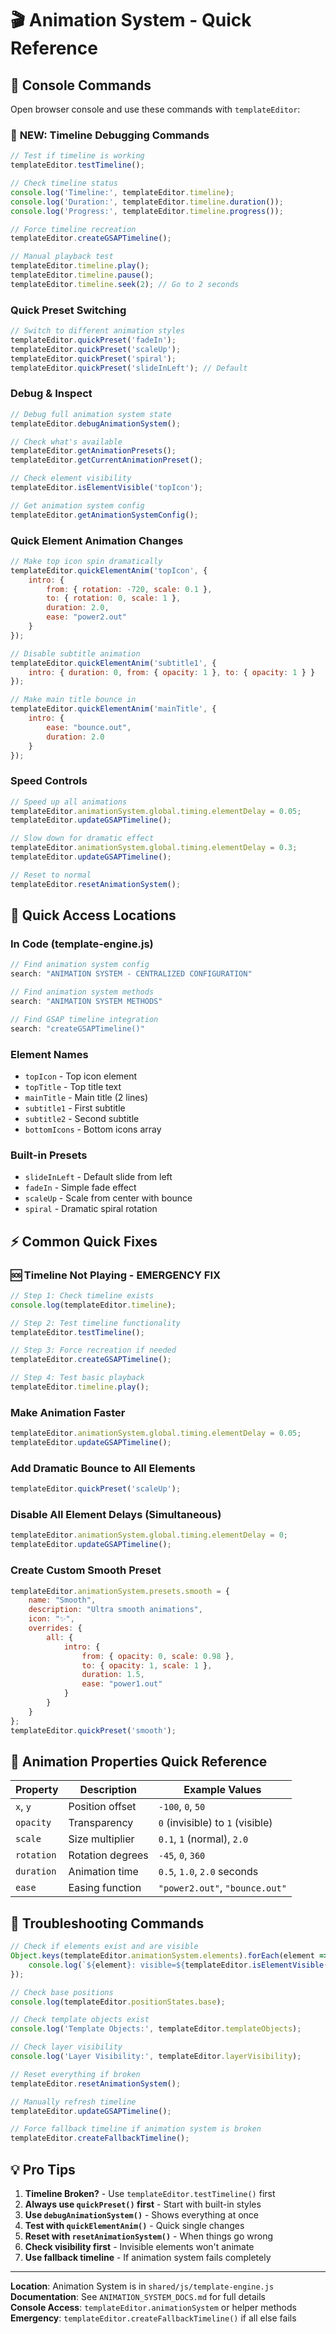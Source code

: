 # 🎬 Animation System - Quick Reference

## 🚀 Console Commands

Open browser console and use these commands with `templateEditor`:

### 🔧 **NEW: Timeline Debugging Commands**
```javascript
// Test if timeline is working
templateEditor.testTimeline();

// Check timeline status
console.log('Timeline:', templateEditor.timeline);
console.log('Duration:', templateEditor.timeline.duration());
console.log('Progress:', templateEditor.timeline.progress());

// Force timeline recreation
templateEditor.createGSAPTimeline();

// Manual playback test
templateEditor.timeline.play();
templateEditor.timeline.pause();
templateEditor.timeline.seek(2); // Go to 2 seconds
```

### Quick Preset Switching
```javascript
// Switch to different animation styles
templateEditor.quickPreset('fadeIn');
templateEditor.quickPreset('scaleUp');
templateEditor.quickPreset('spiral');
templateEditor.quickPreset('slideInLeft'); // Default
```

### Debug & Inspect
```javascript
// Debug full animation system state
templateEditor.debugAnimationSystem();

// Check what's available
templateEditor.getAnimationPresets();
templateEditor.getCurrentAnimationPreset();

// Check element visibility
templateEditor.isElementVisible('topIcon');

// Get animation system config
templateEditor.getAnimationSystemConfig();
```

### Quick Element Animation Changes
```javascript
// Make top icon spin dramatically
templateEditor.quickElementAnim('topIcon', {
    intro: {
        from: { rotation: -720, scale: 0.1 },
        to: { rotation: 0, scale: 1 },
        duration: 2.0,
        ease: "power2.out"
    }
});

// Disable subtitle animation
templateEditor.quickElementAnim('subtitle1', {
    intro: { duration: 0, from: { opacity: 1 }, to: { opacity: 1 } }
});

// Make main title bounce in
templateEditor.quickElementAnim('mainTitle', {
    intro: {
        ease: "bounce.out",
        duration: 2.0
    }
});
```

### Speed Controls
```javascript
// Speed up all animations
templateEditor.animationSystem.global.timing.elementDelay = 0.05;
templateEditor.updateGSAPTimeline();

// Slow down for dramatic effect
templateEditor.animationSystem.global.timing.elementDelay = 0.3;
templateEditor.updateGSAPTimeline();

// Reset to normal
templateEditor.resetAnimationSystem();
```

## 📍 Quick Access Locations

### In Code (template-engine.js)
```javascript
// Find animation system config
search: "ANIMATION SYSTEM - CENTRALIZED CONFIGURATION"

// Find animation system methods  
search: "ANIMATION SYSTEM METHODS"

// Find GSAP timeline integration
search: "createGSAPTimeline()"
```

### Element Names
- `topIcon` - Top icon element
- `topTitle` - Top title text  
- `mainTitle` - Main title (2 lines)
- `subtitle1` - First subtitle
- `subtitle2` - Second subtitle
- `bottomIcons` - Bottom icons array

### Built-in Presets
- `slideInLeft` - Default slide from left
- `fadeIn` - Simple fade effect
- `scaleUp` - Scale from center with bounce
- `spiral` - Dramatic spiral rotation

## ⚡ Common Quick Fixes

### **🆘 Timeline Not Playing - EMERGENCY FIX**
```javascript
// Step 1: Check timeline exists
console.log(templateEditor.timeline);

// Step 2: Test timeline functionality
templateEditor.testTimeline();

// Step 3: Force recreation if needed
templateEditor.createGSAPTimeline();

// Step 4: Test basic playback
templateEditor.timeline.play();
```

### Make Animation Faster
```javascript
templateEditor.animationSystem.global.timing.elementDelay = 0.05;
templateEditor.updateGSAPTimeline();
```

### Add Dramatic Bounce to All Elements
```javascript
templateEditor.quickPreset('scaleUp');
```

### Disable All Element Delays (Simultaneous)
```javascript
templateEditor.animationSystem.global.timing.elementDelay = 0;
templateEditor.updateGSAPTimeline();
```

### Create Custom Smooth Preset
```javascript
templateEditor.animationSystem.presets.smooth = {
    name: "Smooth",
    description: "Ultra smooth animations",
    icon: "✨",
    overrides: {
        all: {
            intro: {
                from: { opacity: 0, scale: 0.98 },
                to: { opacity: 1, scale: 1 },
                duration: 1.5,
                ease: "power1.out"
            }
        }
    }
};
templateEditor.quickPreset('smooth');
```

## 🎯 Animation Properties Quick Reference

| Property | Description | Example Values |
|----------|-------------|----------------|
| `x`, `y` | Position offset | `-100`, `0`, `50` |
| `opacity` | Transparency | `0` (invisible) to `1` (visible) |
| `scale` | Size multiplier | `0.1`, `1` (normal), `2.0` |
| `rotation` | Rotation degrees | `-45`, `0`, `360` |
| `duration` | Animation time | `0.5`, `1.0`, `2.0` seconds |
| `ease` | Easing function | `"power2.out"`, `"bounce.out"` |

## 🔧 Troubleshooting Commands

```javascript
// Check if elements exist and are visible
Object.keys(templateEditor.animationSystem.elements).forEach(element => {
    console.log(`${element}: visible=${templateEditor.isElementVisible(element)}`);
});

// Check base positions
console.log(templateEditor.positionStates.base);

// Check template objects exist
console.log('Template Objects:', templateEditor.templateObjects);

// Check layer visibility
console.log('Layer Visibility:', templateEditor.layerVisibility);

// Reset everything if broken
templateEditor.resetAnimationSystem();

// Manually refresh timeline
templateEditor.updateGSAPTimeline();

// Force fallback timeline if animation system is broken
templateEditor.createFallbackTimeline();
```

## 💡 Pro Tips

1. **Timeline Broken?** - Use `templateEditor.testTimeline()` first
2. **Always use `quickPreset()` first** - Start with built-in styles
3. **Use `debugAnimationSystem()`** - Shows everything at once
4. **Test with `quickElementAnim()`** - Quick single changes
5. **Reset with `resetAnimationSystem()`** - When things go wrong
6. **Check visibility first** - Invisible elements won't animate
7. **Use fallback timeline** - If animation system fails completely

---

**Location**: Animation System is in `shared/js/template-engine.js`  
**Documentation**: See `ANIMATION_SYSTEM_DOCS.md` for full details  
**Console Access**: `templateEditor.animationSystem` or helper methods  
**Emergency**: `templateEditor.createFallbackTimeline()` if all else fails 
